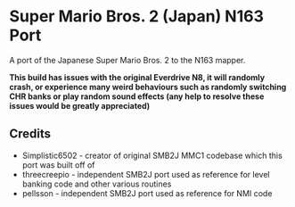 # Super Mario Bros. 2 (Japan) N163 Port

A port of the Japanese Super Mario Bros. 2 to the N163 mapper.

__This build has issues with the original Everdrive N8, it will randomly crash, or experience many weird behaviours such as randomly switching CHR banks or play random sound effects (any help to resolve these issues would be greatly appreciated)__

## Credits

- Simplistic6502 - creator of original SMB2J MMC1 codebase which this port was built off of
- threecreepio - independent SMB2J port used as reference for level banking code and other various routines
- pellsson - independent SMB2J port used as reference for NMI code
